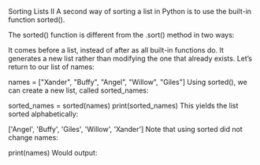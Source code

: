 Sorting Lists II
A second way of sorting a list in Python is to use the built-in function sorted().

The sorted() function is different from the .sort() method in two ways:

It comes before a list, instead of after as all built-in functions do.
It generates a new list rather than modifying the one that already exists.
Let’s return to our list of names:

names = ["Xander", "Buffy", "Angel", "Willow", "Giles"]
Using sorted(), we can create a new list, called sorted_names:

sorted_names = sorted(names)
print(sorted_names)
This yields the list sorted alphabetically:

['Angel', 'Buffy', 'Giles', 'Willow', 'Xander']
Note that using sorted did not change names:

print(names)
Would output:
